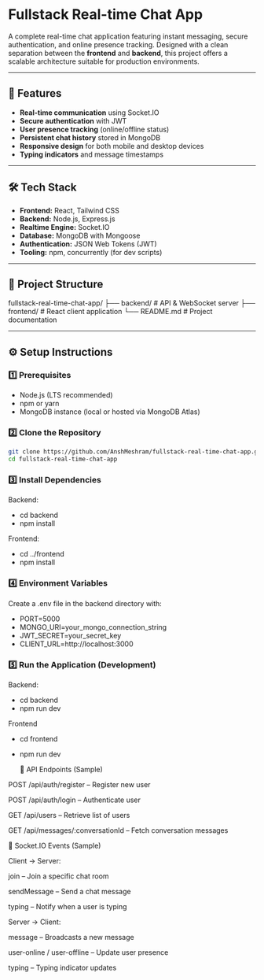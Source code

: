 # Fullstack Real-time Chat App

A complete real-time chat application featuring instant messaging, secure authentication, and online presence tracking. Designed with a clean separation between the **frontend** and **backend**, this project offers a scalable architecture suitable for production environments.

---

## 🚀 Features

- **Real-time communication** using Socket.IO
- **Secure authentication** with JWT
- **User presence tracking** (online/offline status)
- **Persistent chat history** stored in MongoDB
- **Responsive design** for both mobile and desktop devices
- **Typing indicators** and message timestamps

---

## 🛠 Tech Stack

- **Frontend:** React, Tailwind CSS
- **Backend:** Node.js, Express.js
- **Realtime Engine:** Socket.IO
- **Database:** MongoDB with Mongoose
- **Authentication:** JSON Web Tokens (JWT)
- **Tooling:** npm, concurrently (for dev scripts)

---

## 📂 Project Structure

fullstack-real-time-chat-app/ ├── backend/       # API & WebSocket server
                              ├── frontend/      # React client application
                              └── README.md      # Project documentation

---

## ⚙️ Setup Instructions

### 1️⃣ Prerequisites

- Node.js (LTS recommended)
- npm or yarn
- MongoDB instance (local or hosted via MongoDB Atlas)

### 2️⃣ Clone the Repository

```bash
git clone https://github.com/AnshMeshram/fullstack-real-time-chat-app.git
cd fullstack-real-time-chat-app
```
### 3️⃣ Install Dependencies

Backend:
- cd backend
- npm install

Frontend:
- cd ../frontend
- npm install

### 4️⃣ Environment Variables

Create a .env file in the backend directory with:

- PORT=5000
- MONGO_URI=your_mongo_connection_string
- JWT_SECRET=your_secret_key
- CLIENT_URL=http://localhost:3000

### 5️⃣ Run the Application (Development)

Backend:
- cd backend
- npm run dev

Frontend
- cd frontend
- npm run dev

  🔌 API Endpoints (Sample)

POST /api/auth/register – Register new user

POST /api/auth/login – Authenticate user

GET /api/users – Retrieve list of users

GET /api/messages/:conversationId – Fetch conversation messages

📡 Socket.IO Events (Sample)

Client → Server:

join – Join a specific chat room

sendMessage – Send a chat message

typing – Notify when a user is typing

Server → Client:

message – Broadcasts a new message

user-online / user-offline – Update user presence

typing – Typing indicator updates
